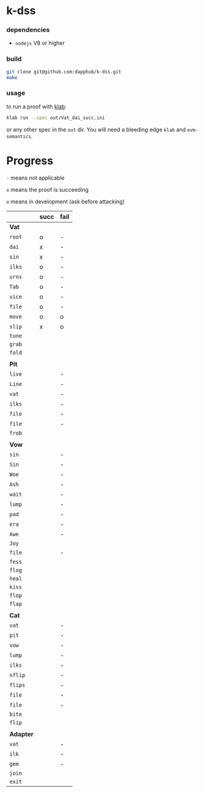 # k-dss

### dependencies
* `nodejs` V8 or higher

### build
```sh
git clone git@github.com:dapphub/k-dss.git
make
```

### usage
to run a proof with [klab](https://github.com/dapphub/klab):
```sh
klab run --spec out/Vat_dai_succ.ini
```

or any other spec in the `out` dir. You will need a bleeding edge `klab` and `evm-semantics`.

# Progress

`-` means not applicable

`x` means the proof is succeeding

`o` means in development (ask before attacking)

|             | succ | fail |
|-------------|------|------|
| **Vat**     |      |      |
| `root`      | o    | -    |
| `dai`       | x    | -    |
| `sin`       | x    | -    |
| `ilks`      | o    | -    |
| `urns`      | o    | -    |
| `Tab`       | o    | -    |
| `vice`      | o    | -    |
| `file`      | o    | -    |
| `move`      | o    | o    |
| `slip`      | x    | o    |
| `tune`      |      |      |
| `grab`      |      |      |
| `fold`      |      |      |
|             |      |      |
| **Pit**     |      |      |
| `live`      |      | -    |
| `Line`      |      | -    |
| `vat`       |      | -    |
| `ilks`      |      | -    |
| `file`      |      | -    |
| `file`      |      | -    |
| `frob`      |      |      |
|             |      |      |
| **Vow**     |      |      |
| `sin`       |      | -    |
| `Sin`       |      | -    |
| `Woe`       |      | -    |
| `Ash`       |      | -    |
| `wait`      |      | -    |
| `lump`      |      | -    |
| `pad`       |      | -    |
| `era`       |      | -    |
| `Awe`       |      | -    |
| `Joy`       |      |      |
| `file`      |      | -    |
| `fess`      |      |      |
| `flog`      |      |      |
| `heal`      |      |      |
| `kiss`      |      |      |
| `flop`      |      |      |
| `flap`      |      |      |
|             |      |      |
| **Cat**     |      |      |
| `vat`       |      | -    |
| `pit`       |      | -    |
| `vow`       |      | -    |
| `lump`      |      | -    |
| `ilks`      |      | -    |
| `nflip`     |      | -    |
| `flips`     |      | -    |
| `file`      |      | -    |
| `file`      |      | -    |
| `bite`      |      |      |
| `flip`      |      |      |
|             |      |      |
| **Adapter** |      |      |
| `vat`       |      | -    |
| `ilk`       |      | -    |
| `gem`       |      | -    |
| `join`      |      |      |
| `exit`      |      |      |


